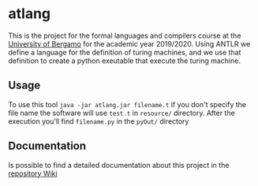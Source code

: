 # atlang
This is the project for the formal languages and compilers course at the [University of Bergamo](https://www.unibg.it/) for the academic year 2019/2020.
Using ANTLR we define a language for the definition of turing machines, and we use that definition to create a python exeutable that execute the turing machine.

## Usage
To use this tool 
	`java -jar atlang.jar filename.t`
if you don't specify the file name the software
will use `test.t` in `resource/` directory.
After the execution you'll find `filename.py` in the `pyOut/` directory

## Documentation
Is possible to find a detailed documentation about this project in the [repository Wiki](https://github.com/Addooo/atlang/wiki)
